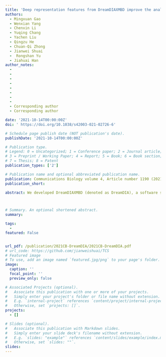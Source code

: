 ```yaml
---
title: 'Deep representation features from DreamDIAXMBD improve the analysis of data-independent acquisition proteomics'
authors:
  - Mingxuan Gao
  - Wenxian Yang
  - Chenxin Li
  - Yuqing Chang
  - Yachen Liu
  - Qingzu He
  - Chuan-Qi Zhong
  - Jianwei Shuai
  -  Rongshan Yu
  - Jiahuai Han
author_notes:
  - 
  - 
  - 
  - 
  - 
  - 
  - 
  - 
  - Corresponding author
  - Corresponding author

date: '2021-10-14T00:00:00Z'
doi: ' https://doi.org/10.1038/s42003-021-02726-6'

# Schedule page publish date (NOT publication's date).
publishDate: '2021-10-14T00:00:00Z'

# Publication type.
# Legend: 0 = Uncategorized; 1 = Conference paper; 2 = Journal article;
# 3 = Preprint / Working Paper; 4 = Report; 5 = Book; 6 = Book section;
# 7 = Thesis; 8 = Patent
publication_types: ['2']

# Publication name and optional abbreviated publication name.
publication: Communications Biology volume 4, Article number 1190 (2021) 
publication_short: 

abstract: We developed DreamDIAXMBD (denoted as DreamDIA), a software suite based on a deep representation model for data-independent acquisition (DIA) data analysis. DreamDIA adopts a data-driven strategy to capture comprehensive information from elution patterns of peptides in DIA data and achieves considerable improvements on both identification and quantification performance compared with other state-of-the-art methods such as OpenSWATH, Skyline and DIA-NN. Specifically, in contrast to existing methods which use only 6 to 10 selected fragment ions from spectral libraries,DreamDIA extracts additional features from hundreds of theoretical elution profiles originated from different ions of each precursor using a deep representation network.To achieve higher coverage of target peptides without sacrificing specificity, the extracted features are further processed by nonlinear discriminative models under the framework of positive-unlabeled learning with decoy peptides as affirmative negative controls. DreamDIA is publicly available at https://github.com/xmuyulab/DreamDIA-XMBD for high coverage and accuracy DIA data analysis.



# Summary. An optional shortened abstract.
summary: 

tags:
  - 
featured: False


url_pdf: /publication/2021CB-DreamDIA/2021CB-DreamDIA.pdf
# url_code: https://github.com/jianweishuai/TCS
# Featured image
# To use, add an image named `featured.jpg/png` to your page's folder.
image:
  caption: ''
  focal_point: ''
  preview_only: false

# Associated Projects (optional).
#   Associate this publication with one or more of your projects.
#   Simply enter your project's folder or file name without extension.
#   E.g. `internal-project` references `content/project/internal-project/index.md`.
#   Otherwise, set `projects: []`.
projects:
  - []

# Slides (optional).
#   Associate this publication with Markdown slides.
#   Simply enter your slide deck's filename without extension.
#   E.g. `slides: "example"` references `content/slides/example/index.md`.
#   Otherwise, set `slides: ""`.
slides:
---
```



